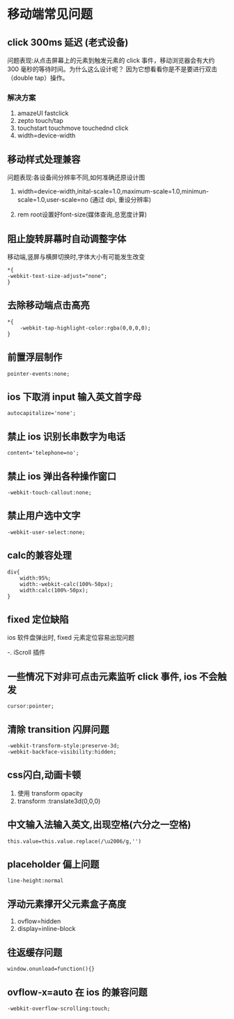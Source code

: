 # 移动端常见问题

## click 300ms 延迟 (老式设备)

问题表现:从点击屏幕上的元素到触发元素的 click 事件，移动浏览器会有大约 300 毫秒的等待时间。为什么这么设计呢？ 因为它想看看你是不是要进行双击（double tap）操作。

### 解决方案
1. amazeUI fastclick
2. zepto touch/tap
3. touchstart touchmove touchednd click
4.  width=device-width


## 移动样式处理兼容

问题表现:各设备间分辨率不同,如何准确还原设计图

1. width=device-width,inital-scale=1.0,maximum-scale=1.0,minimun-scale=1.0,user-scale=no  (通过 dpi, 重设分辨率)

2. rem root设置好font-size(媒体查询,总宽度计算)


## 阻止旋转屏幕时自动调整字体

移动端,竖屏与横屏切换时,字体大小有可能发生改变

```
*{
-webkit-text-size-adjust="none";    
}
```

## 去除移动端点击高亮

```
*{
    -webkit-tap-highlight-color:rgba(0,0,0,0);
}
```



## 前置浮层制作
```
pointer-events:none;
```

## ios 下取消 input 输入英文首字母
```
autocapitalize='none';
```

## 禁止 ios 识别长串数字为电话
```
content='telephone=no';
```

## 禁止 ios 弹出各种操作窗口
```
-webkit-touch-callout:none;
```

## 禁止用户选中文字
```
-webkit-user-select:none;
```

## calc的兼容处理
```
div{
    width:95%;
    width:-webkit-calc(100%-50px);
    width:calc(100%-50px);
}
```

## fixed 定位缺陷
ios 软件盘弹出时, fixed 元素定位容易出现问题

-. iScroll 插件

## 一些情况下对非可点击元素监听 click 事件, ios 不会触发

```
cursor:pointer;
```

## 清除 transition 闪屏问题
```
-webkit-transform-style:preserve-3d;
-webkit-backface-visibility:hidden;
```

## css闪白,动画卡顿
1. 使用 transform opacity
2. transform :translate3d(0,0,0)

## 中文输入法输入英文,出现空格(六分之一空格)
```
this.value=this.value.replace(/\u2006/g,'')
```

## placeholder 偏上问题
```
line-height:normal
```

## 浮动元素撑开父元素盒子高度

1. ovflow=hidden
2. display=inline-block

## 往返缓存问题
```
window.onunload=function(){}
```

## ovflow-x=auto 在 ios 的兼容问题
```
-webkit-overflow-scrolling:touch;
```
